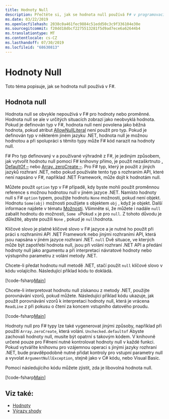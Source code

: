 ```yaml
---
title: Hodnoty Null
description: Přečtěte si, jak se hodnota null používá F# v programovacím jazyce.
ms.date: 03/22/2019
ms.openlocfilehash: 2038c0a461fec9884c51edd50c3c9f336104e30e
ms.sourcegitcommit: f20dd18dbcf2275513281f5d9ad7ece6a62644b4
ms.translationtype: MT
ms.contentlocale: cs-CZ
ms.lasthandoff: 07/30/2019
ms.locfileid: "68630813"
---
```

# <a name="null-values"></a>Hodnoty Null

Toto téma popisuje, jak se hodnota null používá v F#.

## <a name="null-value"></a>Hodnota null

Hodnota null se obvykle nepoužívá v F# pro hodnoty nebo proměnné. Hodnota null se ale v určitých situacích zobrazí jako neobvyklá hodnota. Pokud je definován typ v F#, hodnota null není povolena jako běžná hodnota, pokud atribut [AllowNullLiteral](https://msdn.microsoft.com/library/4f315196-f444-4cca-ba07-1176ff71eb0f) není použit pro typ. Pokud je definován typ v některém jiném jazyku .NET, hodnota null je možnou hodnotou a při spolupráci s těmito typy může F# kód narazit na hodnoty null.

F# Pro typ definovaný v a používané výhradně z F#, je jediným způsobem, jak vytvořit hodnotu null pomocí F# knihovny přímo, je použít nezaškrtnuto [. DefaultOf –](https://msdn.microsoft.com/library/9ff97f2a-1bd4-4f4c-afbe-5886a74ab977) nebo [Array. zeroCreate –](https://msdn.microsoft.com/library/fa5b8e7a-1b5b-411c-8622-b58d7a14d3b2). Pro F# typ, který je použit z jiných jazyků rozhraní .NET, nebo pokud používáte tento typ s rozhraním API, které není napsáno v F#, například .NET Framework, může dojít k hodnotám null.

Můžete použít `option` typ v F# případě, kdy byste mohli použít proměnnou reference s možnou hodnotou null v jiném jazyce .NET. Namísto hodnoty null s F# `option` typem, použijte hodnotu `None` možnosti, pokud není objekt. Hodnotu `Some(obj)` možnosti použijete s objektem `obj` , když je objekt. Další informace najdete v tématu [Možnosti](../options.md). Všimněte si, že můžete i nadále `null` zabalit hodnotu do možnosti, `Some x`Pokud `x` je pro `null`. Z tohoto důvodu je důležité, abyste použili `None` , pokud je `null`hodnota.

Klíčové slovo je platné klíčové slovo v F# jazyce a je nutné ho použít při práci s rozhraními API .NET Framework nebo jinými rozhraními API, která jsou napsána v jiném jazyce rozhraní .NET. `null` Dvě situace, ve kterých může být zapotřebí hodnota null, jsou při volání rozhraní .NET API a předání hodnoty null jako argumentu a při interpretaci návratové hodnoty nebo výstupního parametru z volání metody .NET.

Chcete-li předat hodnotu null metodě .NET, stačí použít `null` klíčové slovo v kódu volajícího. Následující příklad kódu to dokládá.

[!code-fsharp[Main](~/samples/snippets/fsharp/lang-ref-1/snippet701.fs)]

Chcete-li interpretovat hodnotu null získanou z metody .NET, použijte porovnávání vzorů, pokud můžete. Následující příklad kódu ukazuje, jak použít porovnávání vzorů k interpretaci hodnoty null, která je vrácena `ReadLine` z při pokusu o čtení za koncem vstupního datového proudu.

[!code-fsharp[Main](~/samples/snippets/fsharp/lang-ref-1/snippet702.fs)]

Hodnoty null pro F# typy lze také vygenerovat jinými způsoby, například při použití `Array.zeroCreate`, která volání. `Unchecked.defaultof` Abyste zachovali hodnoty null, musíte být opatrní s takovým kódem. V knihovně určené pouze pro F#není nutné kontrolovat hodnoty null v každé funkci. Pokud vytváříte knihovnu pro vzájemnou operaci s jinými jazyky rozhraní .NET, bude pravděpodobně nutné přidat kontroly pro vstupní parametry null a vyvolat `ArgumentNullException`, stejně jako v C# kódu, nebo Visual Basic.

Pomocí následujícího kódu můžete zjistit, zda je libovolná hodnota null.

[!code-fsharp[Main](~/samples/snippets/fsharp/lang-ref-1/snippet703.fs)]

## <a name="see-also"></a>Viz také:

- [Hodnoty](index.md)
- [Výrazy shody](../match-expressions.md)
